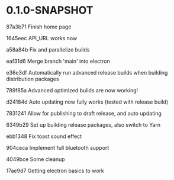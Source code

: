 
#  0.1.0-SNAPSHOT

87a3b71 Finish home page

1645eec API_URL works now

a58a84b Fix and parallelize builds

eaf31d6 Merge branch 'main' into electron

e36e3df Automatically run advanced release builds when building distribution packages

789f85a Advanced optimized builds are now working!

d24184d Auto updating now fully works (tested with release build)

7831241 Allow for publishing to draft release, and auto updating

6349b29 Set up building release packages, also switch to Yarn

ebb1348 Fix toast sound effect

904ceca Implement full bluetooth support

4049bce Some cleanup

17ae9d7 Getting electron basics to work

